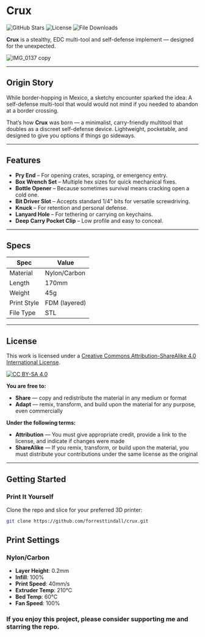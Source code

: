 # Crux

![GitHub Stars](https://img.shields.io/github/stars/forresttindall/crux?style=flat-square&logo=github&label=Stars&color=yellow)
![License](https://img.shields.io/badge/License-CC%20BY--SA%204.0-lightgrey.svg)
![File Downloads](https://img.shields.io/github/downloads/forresttindall/crux/total?style=flat-square&logo=github&label=File%20Downloads&color=green)

**Crux** is a stealthy, EDC multi-tool and self-defense implement — designed for the unexpected.

![IMG_0137 copy](https://github.com/user-attachments/assets/24ba1334-7a1a-4cbc-8cf2-96084ee82522)


---

## Origin Story

While border-hopping in Mexico, a sketchy encounter sparked the idea: A self-defense multi-tool that would would not mind if you needed to abandon at a border crossing.

That’s how **Crux** was born — a minimalist, carry-friendly multitool that doubles as a discreet self-defense device. Lightweight, pocketable, and designed to give you options if things go sideways.

---

## Features

- **Pry End** – For opening crates, scraping, or emergency entry.
- **Box Wrench Set** – Multiple hex sizes for quick mechanical fixes.
- **Bottle Opener** – Because sometimes survival means cracking open a cold one.
- **Bit Driver Slot** – Accepts standard 1/4" bits for versatile screwdriving.
- **Knuck** – For retention and personal defense.
- **Lanyard Hole** – For tethering or carrying on keychains.
- **Deep Carry Pocket Clip** – Low profile and easy to conceal.

---

## Specs

| Spec         | Value         |
|--------------|---------------|
| Material     | Nylon/Carbon  |
| Length       | 170mm         |
| Weight       | 45g           |
| Print Style  | FDM (layered) |
| File Type    | STL           |

---

## License

This work is licensed under a [Creative Commons Attribution-ShareAlike 4.0 International License](http://creativecommons.org/licenses/by-sa/4.0/).

[![CC BY-SA 4.0](https://licensebuttons.net/l/by-sa/4.0/88x31.png)](http://creativecommons.org/licenses/by-sa/4.0/)

**You are free to:**
- **Share** — copy and redistribute the material in any medium or format
- **Adapt** — remix, transform, and build upon the material for any purpose, even commercially

**Under the following terms:**
- **Attribution** — You must give appropriate credit, provide a link to the license, and indicate if changes were made
- **ShareAlike** — If you remix, transform, or build upon the material, you must distribute your contributions under the same license as the original

---

## Getting Started

### Print It Yourself
Clone the repo and slice for your preferred 3D printer:

```bash
git clone https://github.com/forresttindall/crux.git
```
## Print Settings

### Nylon/Carbon
- **Layer Height**: 0.2mm
- **Infill**: 100%
- **Print Speed**: 40mm/s
- **Extruder Temp**: 210°C
- **Bed Temp**: 60°C
- **Fan Speed**: 100%

### If you enjoy this project, please consider supporting me and starring the repo.
